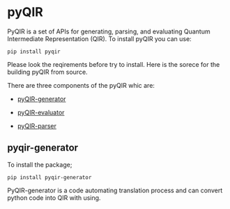 # pyQIR

PyQIR is a set of APIs for generating, parsing, and evaluating Quantum Intermediate Representation (QIR). To install pyQIR you can use:

```terminal
pip install pyqir
```

Please look the reqirements before try to install. Here is the sorece for the building pyQIR from source.

There are three components of the pyQIR whic are:

+ [pyQIR-generator](https://pypi.org/project/pyqir-generator/)

+ [pyQIR-evaluator](https://pypi.org/project/pyqir-evaluator/)

+ [pyQIR-parser](https://pypi.org/project/pyqir-parser/)

## pyqir-generator

To install the package;

```terminal
pip install pyqir-generator
```

PyQIR-generator is a code automating translation process and can convert python code into QIR with using.

